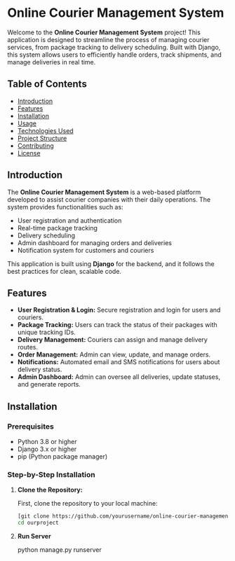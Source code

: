 # Online Courier Management System

Welcome to the **Online Courier Management System** project! This application is designed to streamline the process of managing courier services, from package tracking to delivery scheduling. Built with Django, this system allows users to efficiently handle orders, track shipments, and manage deliveries in real time.

## Table of Contents
- [Introduction](#introduction)
- [Features](#features)
- [Installation](#installation)
- [Usage](#usage)
- [Technologies Used](#technologies-used)
- [Project Structure](#project-structure)
- [Contributing](#contributing)
- [License](#license)

## Introduction
The **Online Courier Management System** is a web-based platform developed to assist courier companies with their daily operations. The system provides functionalities such as:
- User registration and authentication
- Real-time package tracking
- Delivery scheduling
- Admin dashboard for managing orders and deliveries
- Notification system for customers and couriers

This application is built using **Django** for the backend, and it follows the best practices for clean, scalable code.

## Features
- **User Registration & Login:** Secure registration and login for users and couriers.
- **Package Tracking:** Users can track the status of their packages with unique tracking IDs.
- **Delivery Management:** Couriers can assign and manage delivery routes.
- **Order Management:** Admin can view, update, and manage orders.
- **Notifications:** Automated email and SMS notifications for users about delivery status.
- **Admin Dashboard:** Admin can oversee all deliveries, update statuses, and generate reports.
  
## Installation

### Prerequisites
- Python 3.8 or higher
- Django 3.x or higher
- pip (Python package manager)

### Step-by-Step Installation

1. **Clone the Repository:**

   First, clone the repository to your local machine:

   ```bash
   [git clone https://github.com/yourusername/online-courier-management-system.git](https://github.com/Deeksha27Deekshitha/logway.git)
   cd ourproject

2. **Run Server**

   python manage.py runserver
